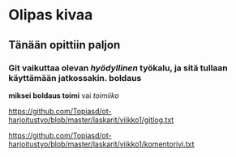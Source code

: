 # Olipas kivaa

## Tänään opittiin paljon

### **Git** vaikuttaa olevan *hyödyllinen* työkalu, ja sitä tullaan käyttämään jatkossakin.  **boldaus**



**miksei boldaus toimi** vai *toimiiko*


https://github.com/Topiasd/ot-harjoitustyo/blob/master/laskarit/viikko1/gitlog.txt


https://github.com/Topiasd/ot-harjoitustyo/blob/master/laskarit/viikko1/komentorivi.txt
